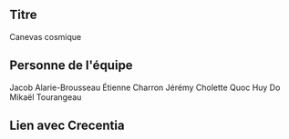 ## Titre 
Canevas cosmique
## Personne de l'équipe
Jacob Alarie-Brousseau
Étienne Charron
Jérémy Cholette
Quoc Huy Do
Mikaël Tourangeau
## Lien avec Crecentia
